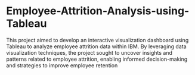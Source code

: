 # Employee-Attrition-Analysis-using-Tableau
This project aimed to develop an interactive visualization dashboard using Tableau to analyze employee attrition data within IBM. By leveraging data visualization techniques, the project sought to uncover insights and patterns related to employee attrition, enabling informed decision-making and strategies to improve employee retention
